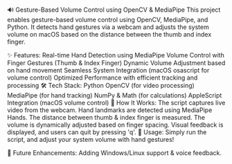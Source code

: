 🔊 Gesture-Based Volume Control using OpenCV & MediaPipe
This project enables gesture-based volume control using OpenCV, MediaPipe, and Python. It detects hand gestures via a webcam and adjusts the system volume on macOS based on the distance between the thumb and index finger.

✨ Features:
Real-time Hand Detection using MediaPipe
Volume Control with Finger Gestures (Thumb & Index Finger)
Dynamic Volume Adjustment based on hand movement
Seamless System Integration (macOS osascript for volume control)
Optimized Performance with efficient tracking and processing
🛠️ Tech Stack:
Python
OpenCV (for video processing)
MediaPipe (for hand tracking)
NumPy & Math (for calculations)
AppleScript Integration (macOS volume control)
📌 How It Works:
The script captures live video from the webcam.
Hand landmarks are detected using MediaPipe Hands.
The distance between thumb & index finger is measured.
The volume is dynamically adjusted based on finger spacing.
Visual feedback is displayed, and users can quit by pressing 'q'.
🔗 Usage:
Simply run the script, and adjust your system volume with hand gestures!

🚀 Future Enhancements: Adding Windows/Linux support & voice feedback.

